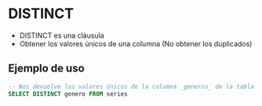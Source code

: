 # DISTINCT
- DISTINCT es una cláusula  
- Obtener los valores únicos de una columna (No obtener los duplicados)

## Ejemplo de uso
```sql
-- Nos devuelve los valores únicos de la columna _generos_ de la tabla _series_  
SELECT DISTINCT genero FROM series
```